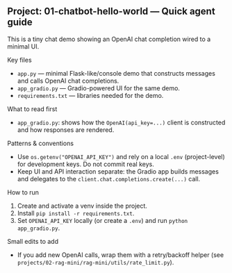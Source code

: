 ## Project: 01-chatbot-hello-world — Quick agent guide

This is a tiny chat demo showing an OpenAI chat completion wired to a minimal UI.

Key files

- `app.py` — minimal Flask-like/console demo that constructs messages and calls OpenAI chat completions.
- `app_gradio.py` — Gradio-powered UI for the same demo.
- `requirements.txt` — libraries needed for the demo.

What to read first

- `app_gradio.py`: shows how the `OpenAI(api_key=...)` client is constructed and how responses are rendered.

Patterns & conventions

- Use `os.getenv("OPENAI_API_KEY")` and rely on a local `.env` (project-level) for development keys. Do not commit real keys.
- Keep UI and API interaction separate: the Gradio app builds messages and delegates to the `client.chat.completions.create(...)` call.

How to run

1. Create and activate a venv inside the project.
2. Install `pip install -r requirements.txt`.
3. Set `OPENAI_API_KEY` locally (or create a `.env`) and run `python app_gradio.py`.

Small edits to add

- If you add new OpenAI calls, wrap them with a retry/backoff helper (see `projects/02-rag-mini/rag-mini/utils/rate_limit.py`).
